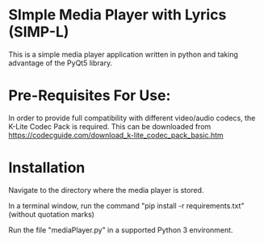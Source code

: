 # SImple Media Player with Lyrics (SIMP-L)
This is a simple media player application written in python and taking advantage of the PyQt5 library.

# Pre-Requisites For Use:
In order to provide full compatibility with different video/audio codecs, the K-Lite Codec Pack is required.
This can be downloaded from https://codecguide.com/download_k-lite_codec_pack_basic.htm

# Installation
Navigate to the directory where the media player is stored.

In a terminal window, run the command "pip install -r requirements.txt" (without quotation marks)

Run the file "mediaPlayer.py" in a supported Python 3 environment.


